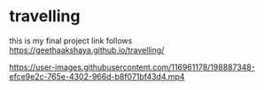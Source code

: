 # travelling
this is my final project link follows
https://geethaakshaya.github.io/travelling/


https://user-images.githubusercontent.com/116961178/198887348-efce9e2c-765e-4302-966d-b8f071bf43d4.mp4

